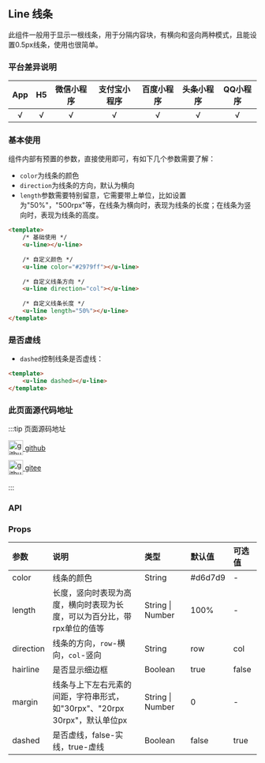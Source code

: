 ## Line 线条 <to-api/>

<demo-model url="/pages/componentsA/line/line"></demo-model>

此组件一般用于显示一根线条，用于分隔内容块，有横向和竖向两种模式，且能设置0.5px线条，使用也很简单。


### 平台差异说明

|App|H5	|微信小程序	|支付宝小程序		|百度小程序	|头条小程序	|QQ小程序	|
|:-:|:-:|:-:		|:-:			|:-:		|:-:		|:-:		|
|√	|√	|√			|√				|√			|√			|√			|

### 基本使用

组件内部有预置的参数，直接使用即可，有如下几个参数需要了解：

- `color`为线条的颜色
- `direction`为线条的方向，默认为横向
- `length`参数需要特别留意，它需要带上单位，比如设置为"50%"，"500rpx"等，在线条为横向时，表现为线条的长度；在线条为竖向时，表现为线条的高度。

```html
<template>
	/* 基础使用 */
	<u-line></u-line>
	
	/* 自定义颜色 */
	<u-line color="#2979ff"></u-line>
	
	/* 自定义线条方向 */
	<u-line direction="col"></u-line>
	
	/* 自定义线条长度 */
	<u-line length="50%"></u-line>
</template>
```


### 是否虚线 

- `dashed`控制线条是否虚线：

```html
<template>
	<u-line dashed></u-line>
</template>
```

### 此页面源代码地址

:::tip 页面源码地址
<br/>

<a href="https://github.com/umicro/uView2.0/blob/master/pages/componentsA/line/line.nvue" target="_blank" style="display: flex;align-items: center">
   <img height="30" src="https://vkceyugu.cdn.bspapp.com/VKCEYUGU-8f7e1d02-dcb1-46ba-90db-ae32fea44f22/4b2bf3e5-68ad-4a15-b0d1-00b7a5246eab.png" title="github" width="30"/>&nbsp;github
</a>

<a href="https://gitee.com/umicro/uView2.0/blob/master/pages/componentsA/line/line.nvue" target="_blank" style="display: flex;align-items: center;margin-top: 10px">
   <img height="30" src="https://vkceyugu.cdn.bspapp.com/VKCEYUGU-8f7e1d02-dcb1-46ba-90db-ae32fea44f22/0d0bc2dc-64e3-4ea1-a641-9c23d198e36d.png" title="github" width="30"/>&nbsp;gitee
</a>

<br/>
:::

### API

### Props

| 参数		| 说明																		| 类型					| 默认值		|  可选值	|
|:-			|:-																			|:-						|:-			|:-			|
| color		| 线条的颜色																	| String				| #d6d7d9	| -			|
| length	| 长度，竖向时表现为高度，横向时表现为长度，可以为百分比，带rpx单位的值等		| String &#124; Number	| 100%		| -			|
| direction	| 线条的方向，`row`-横向，`col`-竖向											| String				| row		| col		|
| hairline	| 是否显示细边框																| Boolean				| true		| false		|
| margin	| 线条与上下左右元素的间距，字符串形式，如"30rpx"、"20rpx 30rpx"，默认单位px	| String &#124; Number	| 0			| -			|
| dashed	| 是否虚线，false-实线，true-虚线											| Boolean				| false		| true		|


<style scoped>
h3[id=props] + table thead tr th:nth-child(2){
	width: 37%;
}
</style>
